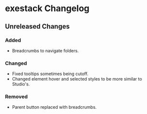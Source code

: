 # exestack Changelog

## Unreleased Changes

### Added
* Breadcrumbs to navigate folders. 

### Changed
* Fixed tooltips sometimes being cutoff.
* Changed element hover and selected styles to be more similar to Studio's.

### Removed
* Parent button replaced with breadcrumbs.